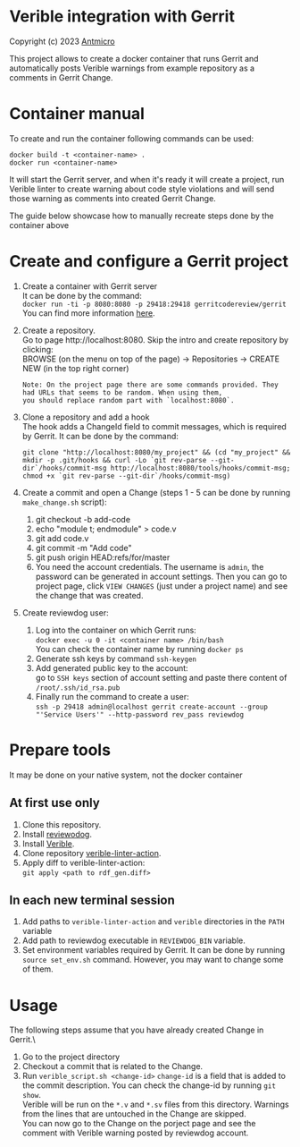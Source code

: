 # Verible integration with Gerrit

Copyright (c) 2023 [Antmicro](https://www.antmicro.com>)

This project allows to create a docker container that runs Gerrit and automatically posts Verible warnings from example
repository as a comments in Gerrit Change.

# Container manual

To create and run the container following commands can be used:
```
docker build -t <container-name> .
docker run <container-name>
```

It will start the Gerrit server, and when it's ready it will create a project, run Verible linter to create warning
about code style violations and will send those warning as comments into created Gerrit Change.

The guide below showcase how to manually recreate steps done by the container above

# Create and configure a Gerrit project
1. Create a container with Gerrit server\
It can be done by the command:\
`docker run -ti -p 8080:8080 -p 29418:29418 gerritcodereview/gerrit`\
You can find more information [here](https://hub.docker.com/r/gerritcodereview/gerrit).
2. Create a repository.\
Go to page http://localhost:8080. Skip the intro and create repository by clicking:\
BROWSE (on the menu on top of the page) -> Repositories -> CREATE NEW (in the top right corner)

       Note: On the project page there are some commands provided. They had URLs that seems to be random. When using them,
       you should replace random part with `localhost:8080`.

3. Clone a repository and add a hook\
The hook adds a ChangeId field to commit messages, which is required by Gerrit. It can be done by the command:

       git clone "http://localhost:8080/my_project" && (cd "my_project" && mkdir -p .git/hooks && curl -Lo `git rev-parse --git-dir`/hooks/commit-msg http://localhost:8080/tools/hooks/commit-msg; chmod +x `git rev-parse --git-dir`/hooks/commit-msg)

4. Create a commit and open a Change (steps 1 - 5 can be done by running `make_change.sh` script):
   1. git checkout -b add-code
   2. echo "module t; endmodule" > code.v
   3. git add code.v
   4. git commit -m "Add code"
   5. git push origin HEAD:refs/for/master
   6. You need the account credentials. The username is `admin`, the password can be generated in account settings.
Then you can go to project page, click `VIEW CHANGES` (just under a project name) and see the change that was created.
6. Create reviewdog user:
   1. Log into the container on which Gerrit runs:\
   `docker exec -u 0 -it <container name> /bin/bash`\
   You can check the container name by running `docker ps`
   3. Generate ssh keys by command `ssh-keygen`
   4. Add generated public key to the account:\
   go to `SSH keys` section of account setting and paste there content of `/root/.ssh/id_rsa.pub`
   5. Finally run the command to create a user:\
   `ssh -p 29418 admin@localhost gerrit create-account --group "'Service Users'" --http-password rev_pass reviewdog`

# Prepare tools
It may be done on your native system, not the docker container
## At first use only
1. Clone this repository.
2. Install [reviewodog](https://github.com/reviewdog/reviewdog#installation).
3. Install [Verible](https://github.com/chipsalliance/verible/releases).
4. Clone repository [verible-linter-action](https://github.com/chipsalliance/verible-linter-action).
5. Apply diff to verible-linter-action:\
`git apply <path to rdf_gen.diff>`

## In each new terminal session
1. Add paths to `verible-linter-action` and `verible` directories in the `PATH` variable
2. Add path to reviewdog executable in `REVIEWDOG_BIN` variable.
3. Set environment variables required by Gerrit.
It can be done by running `source set_env.sh` command. However, you may want to change some of them.

# Usage
The following steps assume that you have already created Change in Gerrit.\
1. Go to the project directory
1. Checkout a commit that is related to the Change.
2. Run `verible_script.sh <change-id>`
`change-id` is a field that is added to the commit description. You can check the change-id by running `git show`.\
Verible will be run on the `*.v` and `*.sv` files from this directory. Warnings from the lines that
are untouched in the Change are skipped.\
You can now go to the Change on the porject page and see the comment with Verible warning posted by reviewdog account.

